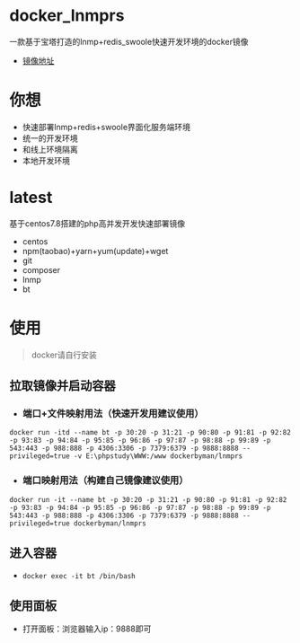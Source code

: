 # docker_lnmprs
一款基于宝塔打造的lnmp+redis_swoole快速开发环境的docker镜像
- [镜像地址](https://hub.docker.com/repository/docker/dockerbyman/lnmprs)
# 你想
- 快速部署lnmp+redis+swoole界面化服务端环境
- 统一的开发环境
- 和线上环境隔离
- 本地开发环境
# latest
基于centos7.8搭建的php高并发开发快速部署镜像
- centos
- npm(taobao)+yarn+yum(update)+wget
- git
- composer
- lnmp
- bt

# 使用
> docker请自行安装
## 拉取镜像并启动容器
- ### 端口+文件映射用法（快速开发用建议使用）
```
docker run -itd --name bt -p 30:20 -p 31:21 -p 90:80 -p 91:81 -p 92:82 -p 93:83 -p 94:84 -p 95:85 -p 96:86 -p 97:87 -p 98:88 -p 99:89 -p 543:443 -p 988:888 -p 4306:3306 -p 7379:6379 -p 9888:8888 --privileged=true -v E:\phpstudy\WWW:/www dockerbyman/lnmprs
```
- ###  端口映射用法（构建自己镜像建议使用）
```
docker run -it --name bt -p 30:20 -p 31:21 -p 90:80 -p 91:81 -p 92:82 -p 93:83 -p 94:84 -p 95:85 -p 96:86 -p 97:87 -p 98:88 -p 99:89 -p 543:443 -p 988:888 -p 4306:3306 -p 7379:6379 -p 9888:8888 --privileged=true dockerbyman/lnmprs
```

## 进入容器
- `docker exec -it bt /bin/bash`

## 使用面板
-  打开面板：浏览器输入ip：9888即可
